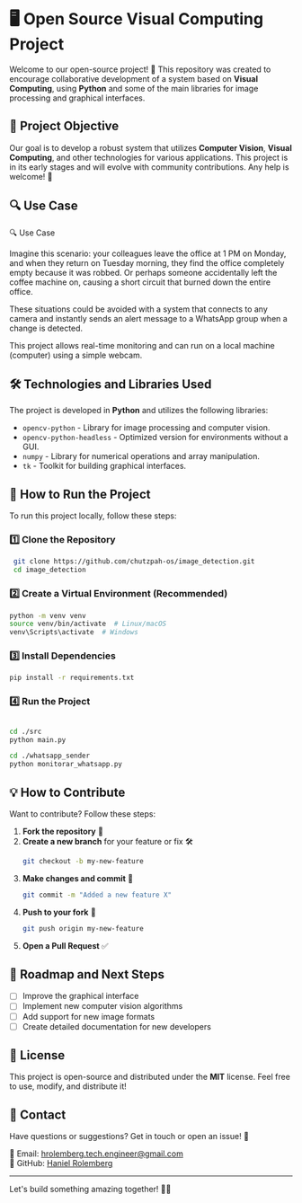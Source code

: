 # 🖥️ Open Source Visual Computing Project

Welcome to our open-source project! 🚀 This repository was created to encourage collaborative development of a system based on **Visual Computing**, using **Python** and some of the main libraries for image processing and graphical interfaces.

## 📌 Project Objective

Our goal is to develop a robust system that utilizes **Computer Vision**, **Visual Computing**, and other technologies for various applications. This project is in its early stages and will evolve with community contributions. Any help is welcome! 🤝

## 🔍 Use Case

🔍 Use Case

Imagine this scenario: your colleagues leave the office at 1 PM on Monday, and when they return on Tuesday morning, they find the office completely empty because it was robbed. Or perhaps someone accidentally left the coffee machine on, causing a short circuit that burned down the entire office.

These situations could be avoided with a system that connects to any camera and instantly sends an alert message to a WhatsApp group when a change is detected.

This project allows real-time monitoring and can run on a local machine (computer) using a simple webcam.



## 🛠️ Technologies and Libraries Used

The project is developed in **Python** and utilizes the following libraries:

- `opencv-python` - Library for image processing and computer vision.
- `opencv-python-headless` - Optimized version for environments without a GUI.
- `numpy` - Library for numerical operations and array manipulation.
- `tk` - Toolkit for building graphical interfaces.

## 🚀 How to Run the Project

To run this project locally, follow these steps:

### 1️⃣ Clone the Repository
```sh
 git clone https://github.com/chutzpah-os/image_detection.git
 cd image_detection
```

### 2️⃣ Create a Virtual Environment (Recommended)
```sh
python -m venv venv
source venv/bin/activate  # Linux/macOS
venv\Scripts\activate  # Windows
```

### 3️⃣ Install Dependencies
```sh
pip install -r requirements.txt
```

### 4️⃣ Run the Project
```sh

cd ./src
python main.py

cd ./whatsapp_sender 
python monitorar_whatsapp.py

```

## 💡 How to Contribute

Want to contribute? Follow these steps:

1. **Fork the repository** 🍴
2. **Create a new branch** for your feature or fix 🛠️
   ```sh
   git checkout -b my-new-feature
   ```
3. **Make changes and commit** 📝
   ```sh
   git commit -m "Added a new feature X"
   ```
4. **Push to your fork** 🚀
   ```sh
   git push origin my-new-feature
   ```
5. **Open a Pull Request** ✅

## 📝 Roadmap and Next Steps

- [ ] Improve the graphical interface
- [ ] Implement new computer vision algorithms
- [ ] Add support for new image formats
- [ ] Create detailed documentation for new developers

## 📜 License

This project is open-source and distributed under the **MIT** license. Feel free to use, modify, and distribute it!

## 📢 Contact

Have questions or suggestions? Get in touch or open an issue! 💬

📧 Email: [hrolemberg.tech.engineer@gmail.com](mailto:hrolemberg.tech.engineer@gmail.com)  
🐙 GitHub: [Haniel Rolemberg](https://github.com/chutzpah-os)  

---

Let's build something amazing together! 🚀🔥

